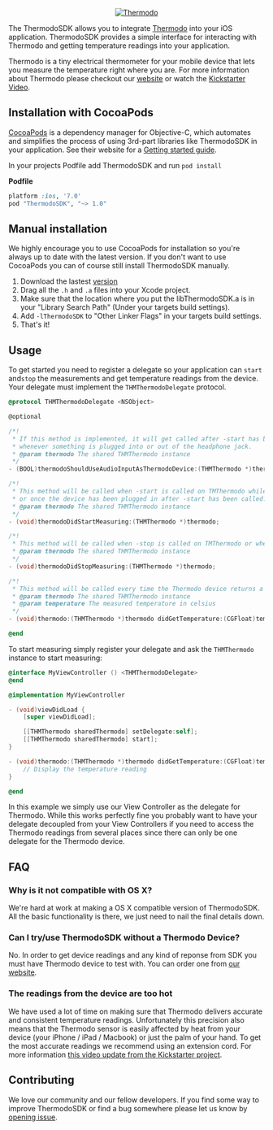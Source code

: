 <p align="center">
  <a href="http://developer.thermodo.com/"><img src="http://thermodo.com/assets/images/thermodo_logo.jpg" alt="Thermodo" title="Thermodo" /></a>
</p>

The ThermodoSDK allows you to integrate [Thermodo](http://thermodo.com) into your iOS application. ThermodoSDK provides a simple interface for interacting with Thermodo and getting temperature readings into your application.

Thermodo is a tiny electrical thermometer for your mobile device that lets you measure the temperature right where you are. For more information about Thermodo please checkout our [website](http://thermodo.com) or watch the [Kickstarter Video](http://www.kickstarter.com/projects/robocat/thermodo-the-tiny-thermometer-for-mobile-devices).

## Installation with CocoaPods

[CocoaPods](http://cocoapods.org) is a dependency manager for Objective-C, which automates and simplifies the process of using 3rd-part libraries like ThermodoSDK in your application. See their website for a [Getting started guide](http://docs.cocoapods.org/guides/installing_cocoapods.html).

In your projects Podfile add ThermodoSDK and run ``pod install``

**Podfile**
```ruby
platform :ios, '7.0'
pod "ThermodoSDK", "~> 1.0"
```

## Manual installation

We highly encourage you to use CocoaPods for installation so you're always up to date with the latest version. If you don't want to use CocoaPods you can of course still install ThermodoSDK manually.

1. Download the lastest [version](https://github.com/thermodo/ThermodoSDK-iOS)
2. Drag all the ``.h`` and ``.a`` files into your Xcode project.
3. Make sure that the location where you put the libThermodoSDK.a is in your "Library Search Path" (Under your targets build settings).
4. Add ``-lThermodoSDK`` to "Other Linker Flags" in your targets build settings.
5. That's it!

## Usage

To get started you need to register a delegate so your application can ``start`` and``stop`` the measurements and get temperature readings from the device. Your delegate must implement the ``THMThermodoDelegate`` protocol.

```objectivec
@protocol THMThermodoDelegate <NSObject>

@optional

/*!
 * If this method is implemented, it will get called after -start has been called and
 * whenever something is plugged into or out of the headphone jack.
 * @param thermodo The shared THMThermodo instance
 */
- (BOOL)thermodoShouldUseAudioInputAsThermodoDevice:(THMThermodo *)thermodo;

/*!
 * This method will be called when -start is called on TMThermodo while the device is plugged in
 * or once the device has been plugged in after -start has been called.
 * @param thermodo The shared THMThermodo instance
 */
- (void)thermodoDidStartMeasuring:(THMThermodo *)thermodo;

/*!
 * This method will be called when -stop is called on TMThermodo or when the device is unplugged.
 * @param thermodo The shared THMThermodo instance
 */
- (void)thermodoDidStopMeasuring:(THMThermodo *)thermodo;

/*!
 * This method will be called every time the Thermodo device returns a new temperature reading.
 * @param thermodo The shared THMThermodo instance
 * @param temperature The measured temperature in celsius
 */
- (void)thermodo:(THMThermodo *)thermodo didGetTemperature:(CGFloat)temperature;

@end
```

To start measuring simply register your delegate and ask the ``THMThermodo`` instance to start measuring:

```objectivec
@interface MyViewController () <THMThermodoDelegate>
@end

@implementation MyViewController

- (void)viewDidLoad {
	[super viewDidLoad];

	[[THMThermodo sharedThermodo] setDelegate:self];
	[[THMThermodo sharedThermodo] start];
}

- (void)thermodo:(THMThermodo *)thermodo didGetTemperature:(CGFloat)temperature {
	// Display the temperature reading
}

@end
```

In this example we simply use our View Controller as the delegate for Thermodo. While this works perfectly fine you probably want to have your delegate decoupled from your View Controllers if you need to access the Thermodo readings from several places since there can only be one delegate for the Thermodo device.

## FAQ

### Why is it not compatible with OS X?

We're hard at work at making a OS X compatible version of ThermodoSDK. All the basic functionality is there, we just need to nail the final details down.

### Can I try/use ThermodoSDK without a Thermodo Device?

No. In order to get device readings and any kind of reponse from SDK you must have Thermodo device to test with. You can order one from [our website](http://thermodo.com).

### The readings from the device are too hot

We have used a lot of time on making sure that Thermodo delivers accurate and consistent temperature readings. Unfortunately this precision also means that the Thermodo
sensor is easily affected by heat from your device (your iPhone / iPad / Macbook) or just the palm of your hand. To get the most accurate readings we recommend using an extension cord. For more information [this video update from the Kickstarter project](http://vimeo.com/76458958).

## Contributing

We love our community and our fellow developers. If you find some way to improve ThermodoSDK or find a bug somewhere please let us know by [opening issue](https://github.com/thermodo/ThermodoSDK-iOS/issues/new).
